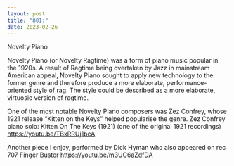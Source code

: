 ```yaml
---
layout: post
title: "801:"
date: 2023-02-26
---
```


Novelty Piano

Novelty Piano (or Novelty Ragtime) was a form of piano music popular in the 1920s. A result of Ragtime being overtaken by Jazz in mainstream American appeal, Novelty Piano sought to apply new technology to the former genre and therefore produce a more elaborate, performance-oriented style of rag. The style could be described as a more elaborate, virtuosic version of ragtime.

One of the most notable Novelty Piano composers was Zez Confrey, whose 1921 release “Kitten on the Keys” helped popularise the genre.
Zez Confrey piano solo: Kitten On The Keys (1921) (one of the original 1921 recordings)
https://youtu.be/TBxRRUj1bcA

Another piece I enjoy, performed by Dick Hyman who also appeared on rec 707
Finger Buster
https://youtu.be/m3UC6aZdfDA